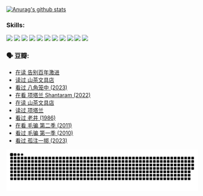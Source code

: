 
[![Anurag's github stats](https://github-readme-stats.vercel.app/api?username=w940853815)](https://github.com/anuraghazra/github-readme-stats)

### Skills:

<code><img height="32" src="https://cdn.jsdelivr.net/npm/simple-icons@v5/icons/python.svg"></code>
<code><img height="32" src="https://cdn.jsdelivr.net/npm/simple-icons@v5/icons/javascript.svg"></code>
<code><img height="32" src="https://cdn.jsdelivr.net/npm/simple-icons@v5/icons/django.svg"></code>
<code><img height="32" src="https://cdn.jsdelivr.net/npm/simple-icons@v5/icons/flask.svg"></code>
<code><img height="32" src="https://cdn.jsdelivr.net/npm/simple-icons@v5/icons/vuetify.svg"></code>
<code><img height="32" src="https://cdn.jsdelivr.net/npm/simple-icons@v5/icons/git.svg"></code>
<code><img height="32" src="https://cdn.jsdelivr.net/npm/simple-icons@v5/icons/docker.svg"></code>
<code><img height="32" src="https://cdn.jsdelivr.net/npm/simple-icons@v5/icons/postgresql.svg"></code>
<code><img height="32" src="https://cdn.jsdelivr.net/npm/simple-icons@v5/icons/elasticsearch.svg"></code>
<code><img height="32" src="https://cdn.jsdelivr.net/npm/simple-icons@v5/icons/macos.svg"></code>
<code><img height="32" src="https://cdn.jsdelivr.net/npm/simple-icons@v5/icons/linux.svg"></code>

### 🗣 豆瓣:

<!-- DOUBAN-ACTIVITIES:START -->
- [在读 告别百年激进](https://www.douban.com/people/136069238/status/4374953075/?_i=95060970)
- [读过 山茶文具店](https://www.douban.com/people/136069238/status/4374952154/?_i=95060970)
- [看过 八角笼中‎ (2023)](https://www.douban.com/people/136069238/status/4367541707/?_i=95060970)
- [在看 项塔兰 Shantaram‎ (2022)](https://www.douban.com/people/136069238/status/4365497032/?_i=95060970)
- [在读 山茶文具店](https://www.douban.com/people/136069238/status/4364620725/?_i=95060970)
- [读过 项塔兰](https://www.douban.com/people/136069238/status/4364620288/?_i=95060970)
- [看过 老井‎ (1986)](https://www.douban.com/people/136069238/status/4362366672/?_i=95060970)
- [在看 毛骗 第二季‎ (2011)](https://www.douban.com/people/136069238/status/4355752869/?_i=95060971)
- [看过 毛骗 第一季‎ (2010)](https://www.douban.com/people/136069238/status/4355752667/?_i=95060971)
- [看过 孤注一掷‎ (2023)](https://www.douban.com/people/136069238/status/4354774568/?_i=95060971)
<!-- DOUBAN-ACTIVITIES:END -->


![Snake animation](https://raw.githubusercontent.com/w940853815/w940853815/output/github-contribution-grid-snake.svg)

<!--
**w940853815/w940853815** is a ✨ _special_ ✨ repository because its `README.md` (this file) appears on your GitHub profile.

Here are some ideas to get you started:

- 🔭 I’m currently working on ...
- 🌱 I’m currently learning ...
- 👯 I’m looking to collaborate on ...
- 🤔 I’m looking for help with ...
- 💬 Ask me about ...
- 📫 How to reach me: ...
- 😄 Pronouns: ...
- ⚡ Fun fact: ...
-->
